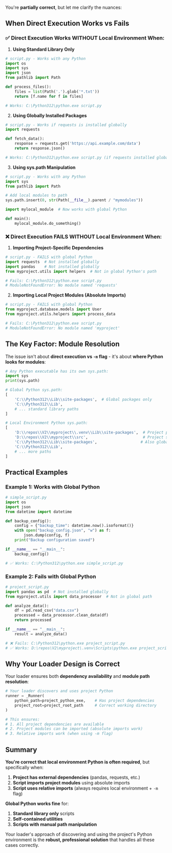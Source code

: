 You're **partially correct**, but let me clarify the nuances:

## When Direct Execution Works vs Fails

### ✅ **Direct Execution Works WITHOUT Local Environment When:**

1. **Using Standard Library Only**
```python
# script.py - Works with any Python
import os
import sys
import json
from pathlib import Path

def process_files():
    files = list(Path('.').glob('*.txt'))
    return [f.name for f in files]

# Works: C:\Python312\python.exe script.py
```

2. **Using Globally Installed Packages**
```python
# script.py - Works if requests is installed globally
import requests

def fetch_data():
    response = requests.get('https://api.example.com/data')
    return response.json()

# Works: C:\Python312\python.exe script.py (if requests installed globally)
```

3. **Using sys.path Manipulation**
```python
# script.py - Works with any Python
import sys
from pathlib import Path

# Add local modules to path
sys.path.insert(0, str(Path(__file__).parent / "mymodules"))

import mylocal_module  # Now works with global Python

def main():
    mylocal_module.do_something()
```

### ❌ **Direct Execution FAILS WITHOUT Local Environment When:**

1. **Importing Project-Specific Dependencies**
```python
# script.py - FAILS with global Python
import requests  # Not installed globally
import pandas    # Not installed globally
from myproject.utils import helpers  # Not in global Python's path

# Fails: C:\Python312\python.exe script.py
# ModuleNotFoundError: No module named 'requests'
```

2. **Importing Local Project Modules (Absolute Imports)**
```python
# script.py - FAILS with global Python
from myproject.database.models import User
from myproject.utils.helpers import process_data

# Fails: C:\Python312\python.exe script.py
# ModuleNotFoundError: No module named 'myproject'
```

## The Key Factor: Module Resolution

The issue isn't about **direct execution vs `-m` flag** - it's about **where Python looks for modules**:

```python
# Any Python executable has its own sys.path:
import sys
print(sys.path)

# Global Python sys.path:
[
    'C:\\Python312\\Lib\\site-packages',  # Global packages only
    'C:\\Python312\\Lib',
    # ... standard library paths
]

# Local Environment Python sys.path:
[
    'D:\\repos\\V2\\myproject\\.venv\\Lib\\site-packages',  # Project packages
    'D:\\repos\\V2\\myproject\\src',                        # Project source
    'C:\\Python312\\Lib\\site-packages',                   # Also global packages
    'C:\\Python312\\Lib',
    # ... more paths
]
```

## Practical Examples

### Example 1: Works with Global Python
```python
# simple_script.py
import os
import json
from datetime import datetime

def backup_config():
    config = {"backup_time": datetime.now().isoformat()}
    with open("backup_config.json", "w") as f:
        json.dump(config, f)
    print("Backup configuration saved")

if __name__ == "__main__":
    backup_config()

# ✅ Works: C:\Python312\python.exe simple_script.py
```

### Example 2: Fails with Global Python
```python
# project_script.py
import pandas as pd  # Not installed globally
from myproject.utils import data_processor  # Not in global path

def analyze_data():
    df = pd.read_csv("data.csv")
    processed = data_processor.clean_data(df)
    return processed

if __name__ == "__main__":
    result = analyze_data()

# ❌ Fails: C:\Python312\python.exe project_script.py
# ✅ Works: D:\repos\V2\myproject\.venv\Scripts\python.exe project_script.py
```

## Why Your Loader Design is Correct

Your loader ensures both **dependency availability** and **module path resolution**:

```python
# Your loader discovers and uses project Python
runner = _Runner(
    python_path=project_python_exe,    # Has project dependencies
    project_root=project_root_path     # Correct working directory
)

# This ensures:
# 1. All project dependencies are available
# 2. Project modules can be imported (absolute imports work)
# 3. Relative imports work (when using -m flag)
```

## Summary

**You're correct that local environment Python is often required**, but specifically when:

1. **Project has external dependencies** (pandas, requests, etc.)
2. **Script imports project modules** using absolute imports
3. **Script uses relative imports** (always requires local environment + `-m` flag)

**Global Python works fine** for:
1. **Standard library only** scripts
2. **Self-contained utilities** 
3. **Scripts with manual path manipulation**

Your loader's approach of discovering and using the project's Python environment is the **robust, professional solution** that handles all these cases correctly.
